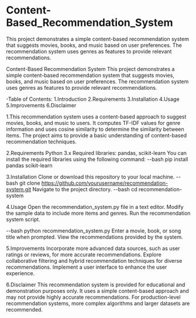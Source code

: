 # Content-Based_Recommendation_System
This project demonstrates a simple content-based recommendation system that suggests movies, books, and music based on user preferences. The recommendation system uses genres as features to provide relevant recommendations.

Content-Based Recommendation System
This project demonstrates a simple content-based recommendation system that suggests movies, books, and music based on user preferences. The recommendation system uses genres as features to provide relevant recommendations.

-Table of Contents:
1.Introduction
2.Requirements
3.Installation
4.Usage
5.Improvements
6.Disclaimer

1.This recommendation system uses a content-based approach to suggest movies, books, and music to users. It computes TF-IDF values for genre information and uses cosine similarity to determine the similarity between items. The project aims to provide a basic understanding of content-based recommendation techniques.

2.Requirements
Python 3.x
Required libraries: pandas, scikit-learn
You can install the required libraries using the following command:
--bash
pip install pandas scikit-learn

3.Installation
Clone or download this repository to your local machine.
--bash
git clone https://github.com/yourusername/recommendation-system.git
Navigate to the project directory.
--bash
cd recommendation-system

4.Usage
Open the recommendation_system.py file in a text editor.
Modify the sample data to include more items and genres.
Run the recommendation system script.

--bash
python recommendation_system.py
Enter a movie, book, or song title when prompted.
View the recommendations provided by the system.

5.Improvements
Incorporate more advanced data sources, such as user ratings or reviews, for more accurate recommendations.
Explore collaborative filtering and hybrid recommendation techniques for diverse recommendations.
Implement a user interface to enhance the user experience.

6.Disclaimer
This recommendation system is provided for educational and demonstration purposes only. It uses a simple content-based approach and may not provide highly accurate recommendations. For production-level recommendation systems, more complex algorithms and larger datasets are recommended.



